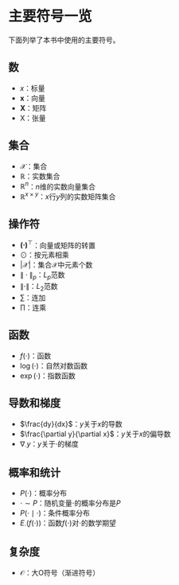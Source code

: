 # 主要符号一览

下面列举了本书中使用的主要符号。

## 数

* $x$：标量
* $\boldsymbol{x}$：向量
* $\boldsymbol{X}$：矩阵
* $\mathsf{X}$：张量


## 集合

* $\mathcal{X}$：集合
* $\mathbb{R}$：实数集合
* $\mathbb{R}^n$：$n$维的实数向量集合
* $\mathbb{R}^{x\times y}$：$x$行$y$列的实数矩阵集合


## 操作符

* $\boldsymbol{(\cdot)}^\top$：向量或矩阵的转置
* $\odot$：按元素相乘
* $\lvert\mathcal{X}\rvert$：集合$\mathcal{X}$中元素个数
* $\|\cdot\|_p$：$L_p$范数
* $\|\cdot\|$：$L_2$范数
* $\sum$：连加
* $\prod$：连乘


## 函数

* $f(\cdot)$：函数
* $\log(\cdot)$：自然对数函数
* $\exp(\cdot)$：指数函数


## 导数和梯度

* $\frac{dy}{dx}$：$y$关于$x$的导数
* $\frac{\partial y}{\partial x}$：$y$关于$x$的偏导数
* $\nabla_{\cdot} y$：$y$关于$\cdot$的梯度


## 概率和统计

* $P(\cdot)$：概率分布
* $\cdot\sim P$：随机变量$\cdot$的概率分布是$P$
* $P(\cdot \mid\cdot)$：条件概率分布
* $E_{\cdot}\left(f(\cdot)\right)$：函数$f(\cdot)$对$\cdot$的数学期望

## 复杂度

* $\mathcal{O}$：大O符号（渐进符号）




